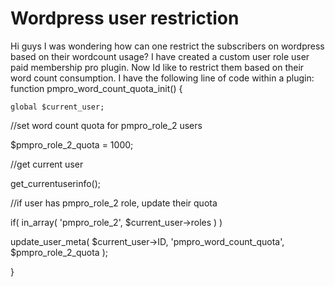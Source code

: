 
# Wordpress user restriction

Hi guys I was wondering how can one restrict the subscribers on wordpress based on their wordcount usage?
I have created a custom user role user paid membership pro plugin. Now Id like to restrict them based on their word count consumption. I have the following line of code within a plugin:
function pmpro_word_count_quota_init() {

    global $current_user;

//set word count quota for pmpro_role_2 users

$pmpro_role_2_quota = 1000;

//get current user


get_currentuserinfo();

//if user has pmpro_role_2 role, update their quota

if( in_array( 'pmpro_role_2', $current_user->roles ) )

update_user_meta( $current_user->ID, 'pmpro_word_count_quota', $pmpro_role_2_quota );

}


        